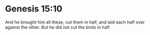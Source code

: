 # Genesis 15:10

And he brought him all these, cut them in half, and laid each half over against the other. But he did not cut the birds in half.
